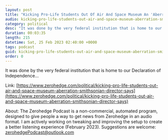 ```yaml
---
layout: post
title: "Kicking Pro-Life Students Out Of Air And Space Museum An 'Aberration,' Smithsonian Director Says"
audio: kicking-pro-life-students-out-air-and-space-museum-aberration-smithsonian-director-says-0
category: political
desc: "It was done by the very federal institution that is home to our Declaration of Independence..."
duration: 00:03:35
length: 215
datetime: Sat, 25 Feb 2023 02:40:00 +0000
tags: podcast
guid: kicking-pro-life-students-out-air-and-space-museum-aberration-smithsonian-director-says-0
order: 0
---
```

It was done by the very federal institution that is home to our Declaration of Independence...

Link: [https://www.zerohedge.com/political/kicking-pro-life-students-out-air-and-space-museum-aberration-smithsonian-director-says](https://www.zerohedge.com/political/kicking-pro-life-students-out-air-and-space-museum-aberration-smithsonian-director-says)

About: The Zerohedge Podcast is a non-commercial, automated program, designed to give people a way to get news from Zerohedge in an audio format.  I am actively working on tweaking and improving the setup to create a better listening experience (February 2023).  Suggestions are welcome: [zerohedgePodcast@outlook.com](mailto:zerohedgePodcast@outlook.com)